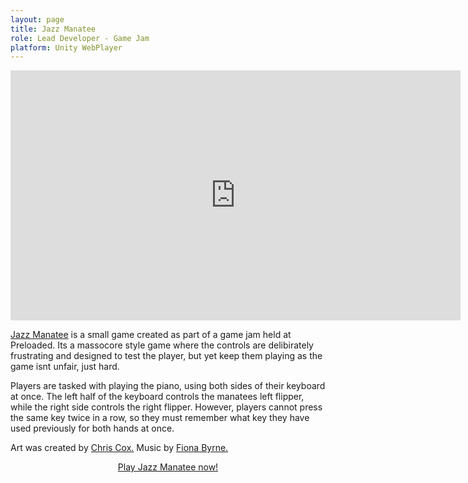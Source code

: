 ```yaml
---
layout: page
title: Jazz Manatee
role: Lead Developer - Game Jam
platform: Unity WebPlayer
---
```


<iframe src="https://player.vimeo.com/video/88144774?color=24bddf&title=0&byline=0&portrait=0" width="720" height="400" frameborder="0" webkitallowfullscreen="" mozallowfullscreen="" allowfullscreen="" id="fitvid224006"></iframe>
 
[Jazz Manatee](http://aliveis.preloaded.com/static/microjam/JazzManatee/) is a small game created as part of a game jam held at Preloaded. Its a massocore style game where the controls are delibirately frustrating and designed to test the player, but yet keep them playing as the game isnt unfair, just hard.

Players are tasked with playing the piano, using both sides of their keyboard at once. The left half of the keyboard controls the manatees left flipper, while the right side controls the right flipper. However, players cannot press the same key twice in a row, so they must remember what key they have used previously for both hands at once.

Art was created by [Chris Cox.](https://twitter.com/papercaves)
Music by [Fiona Byrne.](https://twitter.com/mittencloth)

<center>
<a href="http://aliveis.preloaded.com/static/microjam/JazzManatee/">Play Jazz Manatee now!</a>
</center>